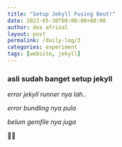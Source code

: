 ```yaml
---
title: "Setup Jekyll Pusing Beut!"
date: 2022-05-30T00:00:00+00:00
author: dea afrizal
layout: post
permalink: /daily-log/3
categories: experiment
tags: [website, jekyll]
---
```


### asli sudah banget setup jekyll

*error jekyll runner nya lah..*

*error bundling nya pula*

*belum gemfile nya juga*

🤦‍♂️